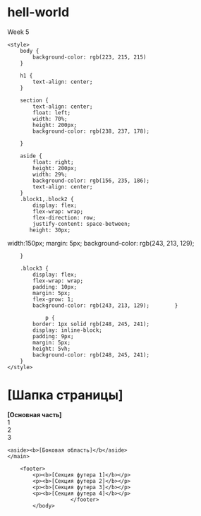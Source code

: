 # hell-world
Week 5
<!DOCTYPE html>
<html lang="ru">
<link rel="stylesheet" href="/week4/figma4/styles/normalize.css">

<head>
    <meta charset="UTF-8">
    <meta http-equiv="X-UA-Compatible" content="IE=edge">
    <meta name="viewport" content="width=device-width, initial-scale=1.0">
    <title>Document</title>

    <style>
        body {
            background-color: rgb(223, 215, 215)
        }

        h1 {
            text-align: center;
        }

        section {
            text-align: center;
            float: left;
            width: 70%;
            height: 200px;
            background-color: rgb(238, 237, 178);

        }

        aside {
            float: right;
            height: 200px;
            width: 29%;
            background-color: rgb(156, 235, 186);
            text-align: center;
        }
        .block1,.block2 {
            display: flex;
            flex-wrap: wrap;
            flex-direction: row;
            justify-content: space-between;
           height: 30px;
width:150px;
margin: 5px;
background-color: rgb(243, 213, 129);
            
        }

        .block3 {
            display: flex;
            flex-wrap: wrap;
            padding: 10px;
            margin: 5px;
            flex-grow: 1;
            background-color: rgb(243, 213, 129);        }

                p {
            border: 1px solid rgb(248, 245, 241);
            display: inline-block;
            padding: 9px;
            margin: 5px;
            height: 5vh;
            background-color: rgb(248, 245, 241);
        }
    </style>

</head>

<body>
    <h1>[Шапка страницы]</h1>
<main>
    <section><b>[Основная часть] </b>
        <div class="block1">1</div>
        <div class="block2">2</div>
        <div class="block3">3</div>
        </div>
    </section>

    <aside><b>[Боковая область]</b</aside> 
    </main>

        <footer>
            <p><b>[Секция футера 1]</b></p>
            <p><b>[Секция футера 2]</b></p>
            <p><b>[Секция футера 3]</b></p>
            <p><b>[Секция футера 4]</b></p>
                        </footer>
            </body>

</html>
